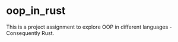 # oop_in_rust
This is a project assignment to explore OOP in different languages - Consequently Rust. 
